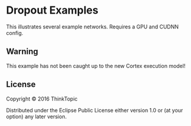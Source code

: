 # Dropout Examples

This illustrates several example networks. Requires a GPU and CUDNN config.

## Warning

This example has not been caught up to the new Cortex execution model!

## License

Copyright © 2016 ThinkTopic

Distributed under the Eclipse Public License either version 1.0 or (at
your option) any later version.
